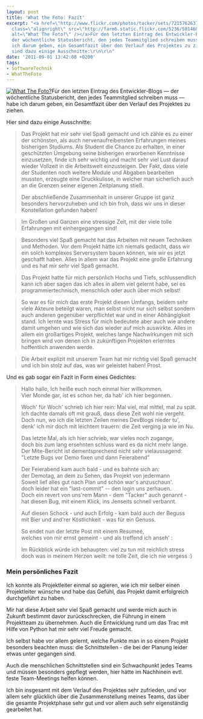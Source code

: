 ```yaml
---
layout: post
title: 'What the Foto: Fazit'
excerpt: "<a href=\"http://www.flickr.com/photos/tacker/sets/72157626379556132/\"><img
  class=\"alignright\" src=\"http://farm6.static.flickr.com/5236/5814600568_a78deedb78_m.jpg\"
  alt=\"What The Foto?\" /></a>Für den letzten Eintrag des Entwickler-Blogs &mdash;
  der wöchentliche Statusbericht, den jedes Teammitglied schreiben muss &mdash; habe
  ich darum geben, ein Gesamtfazit über den Verlauf des Projektes zu ziehen.\r\n\r\nHier
  sind dazu einige Ausschnitte:\r\n\r\n"
date: '2011-09-01 13:42:08 +0200'
tags:
- SoftwareTechnik
- WhatTheFoto
---
```

<p><a href="http://www.flickr.com/photos/tacker/sets/72157626379556132/"><img class="alignright" src="http://farm6.static.flickr.com/5236/5814600568_a78deedb78_m.jpg" alt="What The Foto?" /></a>Für den letzten Eintrag des Entwickler-Blogs &mdash; der wöchentliche Statusbericht, den jedes Teammitglied schreiben muss &mdash; habe ich darum geben, ein Gesamtfazit über den Verlauf des Projektes zu ziehen.</p>
<p>Hier sind dazu einige Ausschnitte:</p>
<p><a id="more"></a><a id="more-638"></a></p>
<blockquote><p>Das Projekt hat mir sehr viel Spaß gemacht und ich zähle es zu einer der schönsten, als auch nervenaufreibensten Erfahrungen meines bisherigen Studiums. Als Student die Chance zu erhalten, in einer geschützten Ümgebung seine bisherigen erworbenen Kenntnisse einzusetzen, finde ich sehr wichtig und macht sehr viel Lust darauf wieder Vollzeit in die Arbeitswelt einzusteigen. Der Fakt, dass viele der Studenten noch weitere Module und Abgaben bearbeiten mussten, erzeugte eine Druckkulisse, in welcher man sicherlich auch an die Grenzen seiner eigenen Zeitplanung stieß.</p>
<p>Der abschließende Zusammenhalt in unserer Gruppe ist ganz besonders hervorzuheben und ich bin froh, dass wir uns in dieser Konstellation gefunden haben!</p></blockquote>
<blockquote><p>Im Großen und Ganzen eine stressige Zeit, mit der viele tolle Erfahrungen mit einhergegangen sind!</p></blockquote>
<blockquote><p>Besonders viel Spaß gemacht hat das Arbeiten mit neuen Techniken und Methoden. Vor dem Projekt hätte ich niemals gedacht, dass wir ein solch komplexes Serversystem bauen können, wie wir es jetzt geschafft haben. Alles in allem war das Projekt eine große Erfahrung und es hat mir sehr viel Spaß gemacht.</p></blockquote>
<blockquote><p>Das Projekt hatte für mich persönlich Hochs und Tiefs, schlussendlich kann ich aber sagen das ich alles in allem viel gelernt habe, sei es programmiertechnisch, menschlich oder auch über mich selbst!</p></blockquote>
<blockquote><p>So war es für mich das erste Projekt diesen Umfangs, beidem sehr viele Akteure beteilgt waren, man selbst nicht nur sich selbst sondern auch anderen gegenüber verpflichtet war und in einer Abhängigkeit stand. Ich lernte was Stress für mich bedeutete aber auch wie andere damit umgehen und wie sich das wieder auf mich auswirkte. Alles in allem ein großartiges Projekt, welches lange Nachwirkungen mit sich bringen wird von denen ich in zukünftigen Projekten erlerntes hoffentlich anwenden werde.</p></blockquote>
<blockquote><p>Die Arbeit explizit mit unserem Team hat mir richtig viel Spaß gemacht und ich bin stolz auf das, was wir geleistet haben! Prost.</p></blockquote>
<p>Und es gab sogar ein Fazit in Form eines Gedichtes:</p>
<blockquote><p>Hallo hallo, Ich heiße euch noch einmal hier willkommen.<br />
Vier Monde gar, ist es schon her, da hab' ich hier begonnen.</p>
<p>Woch' für Woch' schrieb ich hier rein: Mal viel, mal mittel, mal zu spät.<br />
Ich dachte damals oft mit grauß, dass diese Zeit wohl nie vergeht.<br />
Doch nun, wo ich die letzten Zeilen meines DevBlogs nieder tu',<br />
denk' ich mir doch mit leichtem trauern: die Zeit verging ja wie im Nu.</p>
<p>Das letzte Mal, als ich hier schrieb, war vieles noch zugange,<br />
doch bis zum lang ersehnten schluss ward es da nicht mehr lange.<br />
Der Mite-Bericht ist dementsprechend nicht sehr vielaussagend:<br />
"Letzte Bugs vor Demo fixen und dann Feierabend"</p>
<p>Der Feierabend kam auch bald - und es bahnte sich an:<br />
der Demotag, an dem zu Sehen, das Projekt von jedermann<br />
Soweit lief alles gut nach Plan und schön war's anzuschaun'.<br />
doch leider hat ein "last-commit" -- den login uns zerhauen.<br />
Doch ein revert von uns'rem Mann - dem "Tacker" auch genannt -<br />
hat diesen Bug, mit einem Klick, ins Jenseits schnell verbannt.</p>
<p>Auf diesen Schock - und auch Erfolg - kam bald auch der Beguss<br />
mit Bier und and'rer Köstlichkeit - was für ein Genuss.</p>
<p>So endet nun der letzte Post mit einem Resumeé,<br />
welches von mir ernst gemeint - und als treffend ich anseh' :</p>
<p>Im Rückblick würde ich behaupten: viel zu tun mit reichlich stress<br />
doch was in meinem Herzen weilt: ne tolle Zeit, die ich nie vergess :)</p></blockquote>
<h3 class="textimage">Mein persönliches Fazit</h3>
<p>Ich konnte als Projektleiter einmal so agieren, wie ich mir selber einen Projektleiter wünsche und habe das Gefühl, das Projekt damit erfolgreich durchgeführt zu haben.</p>
<p>Mir hat diese Arbeit sehr viel Spaß gemacht und werde mich auch in Zukunft bestimmt davor zurückschrecken, die Führung in einem Projektteam zu übernehmen. Auch die Entwicklung rund um das Trac mit Hilfe von Python hat mir sehr viel Freude gemacht.</p>
<p>Ich selbst habe vor allem gelernt, welche Punkte man in so einem Projekt besonders beachten muss: die Schnittstellen - die bei der Planung leider etwas unter gegangen sind.</p>
<p>Auch die menschlichen Schnittstellen sind ein Schwachpunkt jedes Teams und müssen besonders gepflegt werden, hier hätte im Nachhinein evtl. feste Team-Meetings helfen können.</p>
<p>Ich bin insgesamt mit dem Verlauf des Projektes sehr zufrieden, und vor allem sehr glücklich über die Zusammenstellung meines Teams, das über die gesamte Projektphase sehr gut und vor allem auch sehr eigenständig gearbeitet hat.</p>

